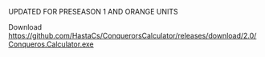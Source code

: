 
UPDATED FOR PRESEASON 1 AND ORANGE UNITS

Download
https://github.com/HastaCs/ConquerorsCalculator/releases/download/2.0/Conqueros.Calculator.exe
